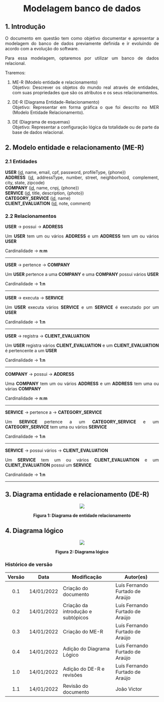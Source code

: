 # <center> Modelagem banco de dados

<div align="justify">


## 1. Introdução

O documento em questão tem como objetivo documentar e apresentar a modelagem do banco de dados previamente definida e ir evoluindo de acordo com a evolução do software. 

Para essa modelagem, optaremos por utilizar um banco de dados relacional.

Traremos:

1. ME-R (Modelo entidade e relacionamento)<br>
Objetivo: Descrever os objetos do mundo real através de entidades, com suas propriedades que são os atributos e os seus relacionamentos.

2. DE-R (Diagrama Entidade-Relacionamento)<br>
Objetivo: Representar em forma gráfica o que foi descrito no MER (Modelo Entidade Relacionamento).

3. DE (Diagrama de esquemas)<br>
Objetivo: Representar a configuração lógica da totalidade ou de parte da base de dados relacional.

## 2. Modelo entidade e relacionamento (ME-R)

### 2.1 Entidades

**USER** (<u>id</u>, name, email, cpf, password, profileType, {phone})<br>
**ADDRESS** (<u>id</u>, addressType, number, street, neighborhood, complement, city, state, zipcode)<br>
**COMPANY** (<u>id</u>, name, cnpj, {phone})<br>
**SERVICE** (<u>id</u>, title, description, {photo})<br>
**CATEGORY_SERVICE** (<u>id</u>, name)<br>
**CLIENT_EVALUATION** (<u>id</u>, note, comment)<br>

### 2.2 Relacionamentos

**USER** -> possui -> **ADDRESS**

Um **USER** tem um ou vários **ADDRESS** e um **ADDRESS** tem um ou vários **USER**

Cardinalidade -> **n:m**

<hr>

**USER** -> pertence -> **COMPANY**

Um **USER** pertence a uma **COMPANY** e uma **COMPANY** possui vários **USER**

Cardinalidade -> **1:n**

<hr>

**USER** -> executa -> **SERVICE**

Um **USER** executa vários **SERVICE** e um **SERVICE** é executado por um **USER**

Cardinalidade -> **1:n**

<hr>

**USER** -> registra -> **CLIENT_EVALUATION**

Um **USER** registra vários **CLIENT_EVALUATION** e um **CLIENT_EVALUATION** é pertencente a um **USER**

Cardinalidade -> **1:n**

<hr>

**COMPANY** -> possui -> **ADDRESS**

Uma **COMPANY** tem um ou vários **ADDRESS** e um **ADDRESS** tem uma ou várias **COMPANY**

Cardinalidade -> **n:m**

<hr>

**SERVICE** -> pertence a -> **CATEGORY_SERVICE**

Um **SERVICE** pertence a um **CATEGORY_SERVICE** e um **CATEGORY_SERVICE** tem uma ou vários **SERVICE**

Cardinalidade -> **1:n**

<hr>

**SERVICE** -> possui vários -> **CLIENT_EVALUATION**

Um **SERVICE** tem um ou vários **CLIENT_EVALUATION** e um **CLIENT_EVALUATION** possui um **SERVICE**

Cardinalidade -> **1:n**

<hr>

## 3. Diagrama entidade e relacionamento (DE-R)

<p align='center'>
    <img src='assets/images/modelagemBanco/V1-MER.png' width=auto height=auto>
    <figcaption align='center'>
        <b>Figura 1: Diagrama de entidade relacionamento</b>
        <br>
    </figcaption>
</p>


## 4. Diagrama lógico


<p align='center'>
    <img src='assets/images/modelagemBanco/V1-DE-LOGICO.png' width=auto height=auto>
    <figcaption align='center'>
        <b>Figura 2: Diagrama lógico</b>
        <br>
    </figcaption>
</p>

</div>

### Histórico de versão

| Versão | Data       | Modificação          | Autor(es)           |
| :----: | ---------- | -------------------- | --------------- |
|  0.1   | 14/01/2022 | Criação do documento | Luís Fernando Furtado de Araújo |
|  0.2   | 14/01/2022 | Criação da introdução e subtópicos | Luís Fernando Furtado de Araújo |
|  0.3   | 14/01/2022 | Criação do ME-R | Luís Fernando Furtado de Araújo |
|  0.4   | 14/01/2022 | Adição do Diagrama Lógico | Luís Fernando Furtado de Araújo |
|  1.0   | 14/01/2022 | Adição do DE-R e revisões | Luís Fernando Furtado de Araújo |
|  1.1   | 14/01/2022 | Revisão do documento | João Victor |
